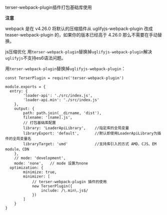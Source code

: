 terser-webpack-plugin插件打包基础库使用

**注意**

webpack 是在 v4.26.0 将默认的压缩插件从 uglifyjs-webpack-plugin 改成 teaser-webpack-plugin 的，如果你的版本已经高于 4.26.0 那么不需要在手动替换。

js压缩优化 用`terser-webpack-plugin`替换掉`uglifyjs-webpack-plugin`解决`uglifyjs`不支持es6语法问题。


用`terser-webpack-plugin`替换掉`uglifyjs-webpack-plugin`：

```
const TerserPlugin = require('terser-webpack-plugin')

module.exports = {
  entry: {
		'loader-api': './src/index.js',
		'loader-api.min': './src/index.js'
	},
	output: {
		path: path.join(__dirname, 'dist'),
		filename: '[name].js',
		// 打包基础库配置
		library: 'LoaderApiLibrary',	//指定库的全局变量
		libraryExport: 'default',		//默认即使用LoaderApiLibrary为插件的全局变量名
		libraryTarget: 'umd'			//支持库引入的方式 AMD、CJS、EM module、CDN
	},
	// mode: 'development',
	mode: 'none',	// mode 设置为none
  optimization: {
		minimize: true,
		minimizer: [
			// terser-webpack-plugin 插件的使用
			new TerserPlugin({
				include: /\.min\.js$/
			})
		]
	}
}
```


